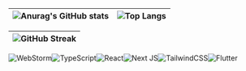 | ![Anurag's GitHub stats](https://github-readme-stats.vercel.app/api?username=lnngn&theme=graywhite&hide_border=true)| ![Top Langs](https://github-readme-stats.vercel.app/api/top-langs/?username=lnngn&theme=graywhite&layout=compact&langs_count=8&hide_border=true&card_width=400) |
| :---: | :---: | 

| ![GitHub Streak](https://streak-stats.demolab.com/?user=lnngn&card_width=1000&theme=graywhite&hide_border=true)|
| :---: | 

![WebStorm](https://img.shields.io/badge/webstorm-143?style=for-the-badge&logo=webstorm&logoColor=white)![TypeScript](https://img.shields.io/badge/typescript-%23007ACC.svg?style=for-the-badge&logo=typescript&logoColor=white)![React](https://img.shields.io/badge/react-%2320232a.svg?style=for-the-badge&logo=react)![Next JS](https://img.shields.io/badge/Next-black?style=for-the-badge&logo=next.js&logoColor=white)![TailwindCSS](https://img.shields.io/badge/tailwindcss-%2338B2AC.svg?style=for-the-badge&logo=tailwind-css&logoColor=white)![Flutter](https://img.shields.io/badge/Flutter-%2302569B.svg?style=for-the-badge&logo=Flutter&logoColor=white)




